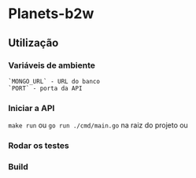 # Planets-b2w

## Utilização

### Variáveis de ambiente
    `MONGO_URL` - URL do banco
    `PORT` - porta da API

### Iniciar a API
`make run` ou `go run ./cmd/main.go` na raiz do projeto
ou 

### Rodar os testes

### Build


